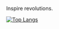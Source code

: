 
<!--
**iLoveHanekawa/iLoveHanekawa** is a ✨ _special_ ✨ repository because its `README.md` (this file) appears on your GitHub profile.

Here are some ideas to get you started:

- 🔭 I’m currently working on ...
- 🌱 I’m currently learning ...
- 👯 I’m looking to collaborate on ...
- 🤔 I’m looking for help with ...
- 💬 Ask me about ...
- 📫 How to reach me: ...
- 😄 Pronouns: ...
- ⚡ Fun fact: ...
-->
Inspire revolutions.

[![Top Langs](https://github-readme-stats.vercel.app/api/top-langs/?username=iLoveHanekawa&layout=compact&theme=vision-friendly-dark)](https://github.com/anuraghazra/github-readme-stats)                                                                                                                                                      
                                                                                                                                                
